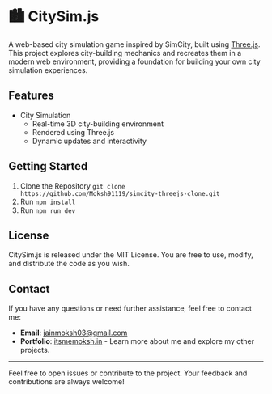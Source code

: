 # 🏙️ CitySim.js

A web-based city simulation game inspired by SimCity, built using [Three.js](https://threejs.org/). This project explores city-building mechanics and recreates them in a modern web environment, providing a foundation for building your own city simulation experiences.

## Features

* City Simulation
  * Real-time 3D city-building environment
  * Rendered using Three.js
  * Dynamic updates and interactivity

## Getting Started

1. Clone the Repository `git clone https://github.com/Moksh91119/simcity-threejs-clone.git`
2. Run `npm install`
3. Run `npm run dev`

## License

CitySim.js is released under the MIT License. You are free to use, modify, and distribute the code as you wish.

## Contact

If you have any questions or need further assistance, feel free to contact me:

- **Email**: [jainmoksh03@gmail.com](mailto:jainmoksh03@gmail.com)
- **Portfolio**: [itsmemoksh.in](https://itsmemoksh.in/) - Learn more about me and explore my other projects.

---

Feel free to open issues or contribute to the project. Your feedback and contributions are always welcome!